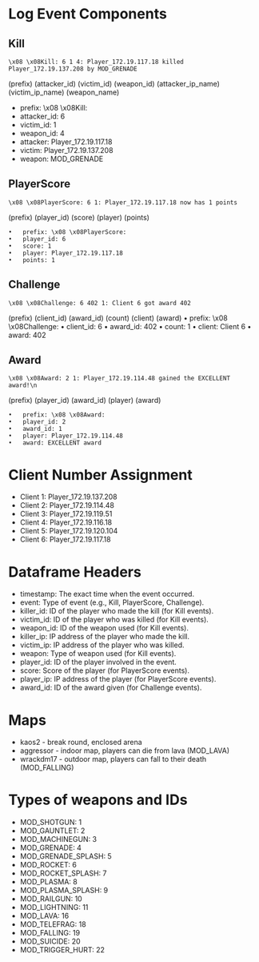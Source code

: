 # Log Event Components
## Kill 
```\x08 \x08Kill: 6 1 4: Player_172.19.117.18 killed Player_172.19.137.208 by MOD_GRENADE```

(prefix) (attacker_id) (victim_id) (weapon_id) (attacker_ip_name) (victim_ip_name) (weapon_name)
- prefix: \x08 \x08Kill:
- attacker_id: 6
- victim_id: 1
- weapon_id: 4
- attacker: Player_172.19.117.18
- victim: Player_172.19.137.208
- weapon: MOD_GRENADE

## PlayerScore
```\x08 \x08PlayerScore: 6 1: Player_172.19.117.18 now has 1 points```

(prefix) (player_id) (score) (player) (points)

	•	prefix: \x08 \x08PlayerScore:
	•	player_id: 6
	•	score: 1
	•	player: Player_172.19.117.18
	•	points: 1

## Challenge
```\x08 \x08Challenge: 6 402 1: Client 6 got award 402```

(prefix) (client_id) (award_id) (count) (client) (award)
	•	prefix: \x08 \x08Challenge:
	•	client_id: 6
	•	award_id: 402
	•	count: 1
	•	client: Client 6
	•	award: 402


## Award
```\x08 \x08Award: 2 1: Player_172.19.114.48 gained the EXCELLENT award!\n```

(prefix) (player_id) (award_id) (player) (award)

	•	prefix: \x08 \x08Award:
	•	player_id: 2
	•	award_id: 1
	•	player: Player_172.19.114.48
	•	award: EXCELLENT award


# Client Number Assignment
- Client 1: Player_172.19.137.208
- Client 2: Player_172.19.114.48
- Client 3: Player_172.19.119.51
- Client 4: Player_172.19.116.18
- Client 5: Player_172.19.120.104
- Client 6: Player_172.19.117.18

# Dataframe Headers
- timestamp: The exact time when the event occurred.
- event: Type of event (e.g., Kill, PlayerScore, Challenge).
- killer_id: ID of the player who made the kill (for Kill events).
- victim_id: ID of the player who was killed (for Kill events).
- weapon_id: ID of the weapon used (for Kill events).
- killer_ip: IP address of the player who made the kill.
- victim_ip: IP address of the player who was killed.
- weapon: Type of weapon used (for Kill events).
- player_id: ID of the player involved in the event.
- score: Score of the player (for PlayerScore events).
- player_ip: IP address of the player (for PlayerScore events).
- award_id: ID of the award given (for Challenge events).

# Maps
- kaos2 - break round, enclosed arena
- aggressor - indoor map, players can die from lava (MOD_LAVA)
- wrackdm17 - outdoor map, players can fall to their death (MOD_FALLING)

# Types of weapons and IDs
- MOD_SHOTGUN: 1
- MOD_GAUNTLET: 2
- MOD_MACHINEGUN: 3
- MOD_GRENADE: 4
- MOD_GRENADE_SPLASH: 5
- MOD_ROCKET: 6
- MOD_ROCKET_SPLASH: 7
- MOD_PLASMA: 8
- MOD_PLASMA_SPLASH: 9
- MOD_RAILGUN: 10
- MOD_LIGHTNING: 11
- MOD_LAVA: 16
- MOD_TELEFRAG: 18
- MOD_FALLING: 19
- MOD_SUICIDE: 20
- MOD_TRIGGER_HURT: 22